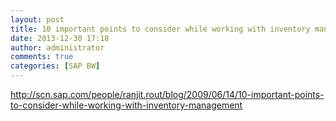 ```yaml
---
layout: post
title: 10 important points to consider while working with inventory management
date: 2013-12-30 17:18
author: administrator
comments: true
categories: [SAP BW]
---
```

<a href="http://scn.sap.com/people/ranjit.rout/blog/2009/06/14/10-important-points-to-consider-while-working-with-inventory-management">http://scn.sap.com/people/ranjit.rout/blog/2009/06/14/10-important-points-to-consider-while-working-with-inventory-management</a>
